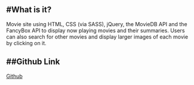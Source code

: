#What is it?
---
Movie site using HTML, CSS (via SASS), jQuery, the MovieDB API and the FancyBox API to display now playing movies and their summaries. Users can also search for other movies and display larger images of each movie by clicking on it.

##Github Link
---
[Github](https://github.com/paigen11/movie-app)

